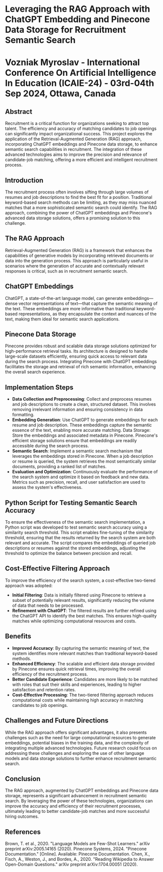 # Leveraging the RAG Approach with ChatGPT Embedding and Pinecone Data Storage for Recruitment Semantic Search
# Vozniak Myroslav - International Conference On Artificial Intelligence In Education (ICAIE-24) - 03rd-04th Sep 2024, Ottawa, Canada

## Abstract
Recruitment is a critical function for organizations seeking to attract top talent. The efficiency and accuracy of matching candidates to job openings can significantly impact organizational success. This project explores the application of the Retrieval-Augmented Generation (RAG) approach, incorporating ChatGPT embeddings and Pinecone data storage, to enhance semantic search capabilities in recruitment. The integration of these advanced technologies aims to improve the precision and relevance of candidate-job matching, offering a more efficient and intelligent recruitment process.

## Introduction
The recruitment process often involves sifting through large volumes of resumes and job descriptions to find the best fit for a position. Traditional keyword-based search methods can be limiting, as they may miss nuanced matches that a more sophisticated semantic search could identify. The RAG approach, combining the power of ChatGPT embeddings and Pinecone's advanced data storage solutions, offers a promising solution to this challenge.

## The RAG Approach
Retrieval-Augmented Generation (RAG) is a framework that enhances the capabilities of generative models by incorporating retrieved documents or data into the generation process. This approach is particularly useful in scenarios where the generation of accurate and contextually relevant responses is critical, such as in recruitment semantic search.

## ChatGPT Embeddings
ChatGPT, a state-of-the-art language model, can generate embeddings—dense vector representations of text—that capture the semantic meaning of the text. These embeddings are more informative than traditional keyword-based representations, as they encapsulate the context and nuances of the text, making them ideal for semantic search applications.

## Pinecone Data Storage
Pinecone provides robust and scalable data storage solutions optimized for high-performance retrieval tasks. Its architecture is designed to handle large-scale datasets efficiently, ensuring quick access to relevant data during the search process. Integrating Pinecone with ChatGPT embeddings facilitates the storage and retrieval of rich semantic information, enhancing the overall search experience.

## Implementation Steps
- **Data Collection and Preprocessing**: Collect and preprocess resumes and job descriptions to create a clean, structured dataset. This involves removing irrelevant information and ensuring consistency in data formatting.
- **Embedding Generation**: Use ChatGPT to generate embeddings for each resume and job description. These embeddings capture the semantic essence of the text, enabling more accurate matching.
Data Storage: Store the embeddings and associated metadata in Pinecone. Pinecone's efficient storage solutions ensure that embeddings are readily accessible during the search process.
- **Semantic Search**: Implement a semantic search mechanism that leverages the embeddings stored in Pinecone. When a job description or resume is queried, the system retrieves the most semantically similar documents, providing a ranked list of matches.
- **Evaluation and Optimization**: Continuously evaluate the performance of the search system and optimize it based on feedback and new data. Metrics such as precision, recall, and user satisfaction are used to assess the system's effectiveness.

## Python Script for Testing Semantic Search Accuracy
To ensure the effectiveness of the semantic search implementation, a Python script was developed to test semantic search accuracy using a similarity search threshold. This script enables fine-tuning of the similarity threshold, ensuring that the results returned by the search system are both relevant and accurate. The script compares the embeddings of queried job descriptions or resumes against the stored embeddings, adjusting the threshold to optimize the balance between precision and recall.

## Cost-Effective Filtering Approach
To improve the efficiency of the search system, a cost-effective two-tiered approach was adopted:
- **Initial Filtering**: Data is initially filtered using Pinecone to retrieve a subset of potentially relevant results, significantly reducing the volume of data that needs to be processed.
- **Refinement with ChatGPT**: The filtered results are further refined using the ChatGPT API to identify the best matches. This ensures high-quality matches while optimizing computational resources and costs.

## Benefits
- **Improved Accuracy**: By capturing the semantic meaning of text, the system identifies more relevant matches than traditional keyword-based methods.
- **Enhanced Efficiency**: The scalable and efficient data storage provided by Pinecone ensures quick retrieval times, improving the overall efficiency of the recruitment process.
- **Better Candidate Experience**: Candidates are more likely to be matched with roles that suit their skills and experiences, leading to higher satisfaction and retention rates.
- **Cost-Effective Processing**: The two-tiered filtering approach reduces computational costs while maintaining high accuracy in matching candidates to job openings.

## Challenges and Future Directions
While the RAG approach offers significant advantages, it also presents challenges such as the need for large computational resources to generate embeddings, potential biases in the training data, and the complexity of integrating multiple advanced technologies. Future research could focus on addressing these challenges and exploring the use of other language models and data storage solutions to further enhance recruitment semantic search.

## Conclusion
The RAG approach, augmented by ChatGPT embeddings and Pinecone data storage, represents a significant advancement in recruitment semantic search. By leveraging the power of these technologies, organizations can improve the accuracy and efficiency of their recruitment processes, ultimately leading to better candidate-job matches and more successful hiring outcomes.

## References
Brown, T. et al., 2020. "Language Models are Few-Shot Learners." arXiv preprint arXiv:2005.14165 (2020).
Pinecone Systems, 2024. "Pinecone Documentation." [Online]. Available: Pinecone Documentation.
Chen, X., Fisch, A., Weston, J., and Bordes, A., 2020. "Reading Wikipedia to Answer Open-Domain Questions." arXiv preprint arXiv:1704.00051 (2020).
